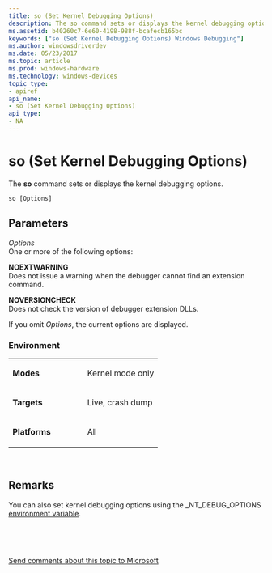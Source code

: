 ```yaml
---
title: so (Set Kernel Debugging Options)
description: The so command sets or displays the kernel debugging options.
ms.assetid: b40260c7-6e60-4198-988f-bcafecb165bc
keywords: ["so (Set Kernel Debugging Options) Windows Debugging"]
ms.author: windowsdriverdev
ms.date: 05/23/2017
ms.topic: article
ms.prod: windows-hardware
ms.technology: windows-devices
topic_type:
- apiref
api_name:
- so (Set Kernel Debugging Options)
api_type:
- NA
---
```


# so (Set Kernel Debugging Options)


The **so** command sets or displays the kernel debugging options.

```
so [Options] 
```

## <span id="ddk_cmd_set_kernel_debugging_options_dbg"></span><span id="DDK_CMD_SET_KERNEL_DEBUGGING_OPTIONS_DBG"></span>Parameters


<span id="_______Options______"></span><span id="_______options______"></span><span id="_______OPTIONS______"></span> *Options*   
One or more of the following options:

<span id="NOEXTWARNING"></span><span id="noextwarning"></span>**NOEXTWARNING**  
Does not issue a warning when the debugger cannot find an extension command.

<span id="NOVERSIONCHECK"></span><span id="noversioncheck"></span>**NOVERSIONCHECK**  
Does not check the version of debugger extension DLLs.

If you omit *Options*, the current options are displayed.

### <span id="Environment"></span><span id="environment"></span><span id="ENVIRONMENT"></span>Environment

<table>
<colgroup>
<col width="50%" />
<col width="50%" />
</colgroup>
<tbody>
<tr class="odd">
<td align="left"><p><strong>Modes</strong></p></td>
<td align="left"><p>Kernel mode only</p></td>
</tr>
<tr class="even">
<td align="left"><p><strong>Targets</strong></p></td>
<td align="left"><p>Live, crash dump</p></td>
</tr>
<tr class="odd">
<td align="left"><p><strong>Platforms</strong></p></td>
<td align="left"><p>All</p></td>
</tr>
</tbody>
</table>

 

Remarks
-------

You can also set kernel debugging options using the \_NT\_DEBUG\_OPTIONS [environment variable](kernel-mode-environment-variables.md).

 

 

[Send comments about this topic to Microsoft](mailto:wsddocfb@microsoft.com?subject=Documentation%20feedback%20[debugger\debugger]:%20so%20%28Set%20Kernel%20Debugging%20Options%29%20%20RELEASE:%20%285/15/2017%29&body=%0A%0APRIVACY%20STATEMENT%0A%0AWe%20use%20your%20feedback%20to%20improve%20the%20documentation.%20We%20don't%20use%20your%20email%20address%20for%20any%20other%20purpose,%20and%20we'll%20remove%20your%20email%20address%20from%20our%20system%20after%20the%20issue%20that%20you're%20reporting%20is%20fixed.%20While%20we're%20working%20to%20fix%20this%20issue,%20we%20might%20send%20you%20an%20email%20message%20to%20ask%20for%20more%20info.%20Later,%20we%20might%20also%20send%20you%20an%20email%20message%20to%20let%20you%20know%20that%20we've%20addressed%20your%20feedback.%0A%0AFor%20more%20info%20about%20Microsoft's%20privacy%20policy,%20see%20http://privacy.microsoft.com/default.aspx. "Send comments about this topic to Microsoft")




